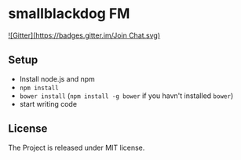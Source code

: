 # smallblackdog FM
[![Gitter](https://badges.gitter.im/Join Chat.svg)](https://gitter.im/littletouch/smallblackdog?utm_source=badge&utm_medium=badge&utm_campaign=pr-badge)

## Setup

* Install node.js and npm
* `npm install`
* `bower install` (`npm install -g bower` if you havn't installed `bower`)
* start writing code

## License

The Project is released under MIT license.